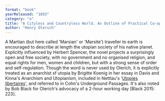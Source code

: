 ```yaml
---
format: "book"
yearReleased: "1893"
category: "o"
title: "A Cityless and Countryless World. An Outline of Practical Co-operative Individualism"
author: "Henry Olerich"
---
```

A Martian (but here called 'Marsian' or 'Marsite')  traveller to earth is encouraged to describe at length the utopian society of  his native planet. Explicitly influenced by Herbert Spencer, the novel projects  a surprisingly open and free society, with no government and no organised  religion, and equal rights for men, women and children, but with a strong sense  of order and self-regulation. Though the word is never used by Olerich, it is  explicitly treated as an anarchist sf utopia by Brigitte Koenig in her essay in  Davis and Kinna's Anarchism and Utopianism, included in Nettlau's '<a href="biblio.htm#Nettlau">Utopies  libertaires</a>', and referred to in Cohn's  Underground Passages. It's also noted by Bob Black for Olerich's advocacy of  a 2-hour working day [Black 2015: 223].
   